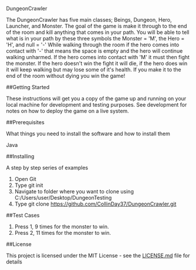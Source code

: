 DungeonCrawler

The DungeonCrawler has five main classes; Beings, Dungeon, Hero, Launcher, and Monster.
The goal of the game is make it through to the end of the room and kill anything that comes in your path. 
You will be able to tell what is in your path by these three symbols the Monster = 'M', the Hero = 'H', and null = '-'
While walking through the room if the hero comes into contact with '-' that means the space is empty and the hero will continue walking unharmed.
If the hero comes into contact with 'M' it must then fight the monster. 
If the hero doesn't win the fight it will die, if the hero does win it will keep walking but may lose some of it's health.
If you make it to the end of the room without dying you win the game!

##Getting Started

These instructions will get you a copy of the game up and running on your local machine for development and testing purposes. See development for notes on how to deploy the game on a live system.

##Prerequisites

What things you need to install the software and how to install them

Java

##Installing

A step by step series of examples

1) Open Git
2) Type git init
3) Navigate to folder where you want to clone using C:/Users/user/Desktop/DungeonTesting
4) Type git clone https://github.com/CollinDay37/DungeonCrawler.git


##Test Cases
1) Press 1, 9 times for the monster to win.
2) Press 2, 11 times for the monster to win.

##License

This project is licensed under the MIT License - see the [LICENSE.md](LICENSE.md) file for details